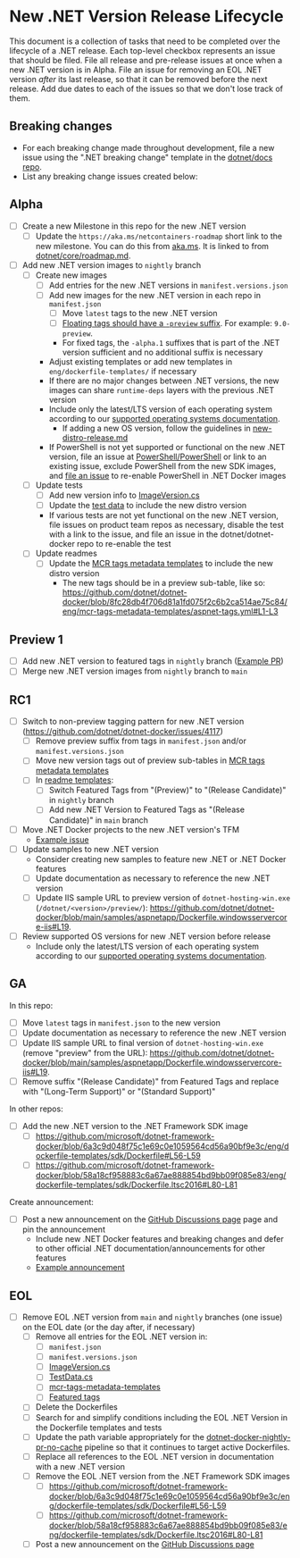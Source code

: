 # New .NET Version Release Lifecycle

This document is a collection of tasks that need to be completed over the lifecycle of a .NET release.
Each top-level checkbox represents an issue that should be filed.
File all release and pre-release issues at once when a new .NET version is in Alpha.
File an issue for removing an EOL .NET version *after* its last release, so that it can be removed before the next release.
Add due dates to each of the issues so that we don't lose track of them.

## Breaking changes

- For each breaking change made throughout development, file a new issue using the ".NET breaking change" template in the [dotnet/docs repo](https://github.com/dotnet/docs/issues/new/choose).
- List any breaking change issues created below:

## Alpha

- [ ] Create a new Milestone in this repo for the new .NET version
  - [ ] Update the `https://aka.ms/netcontainers-roadmap` short link to the new milestone. You can do this from [aka.ms](https://aka.ms/). It is linked to from [dotnet/core/roadmap.md](https://github.com/dotnet/core/blob/main/roadmap.md).
- [ ] Add new .NET version images to `nightly` branch
  - [ ] Create new images
    - [ ] Add entries for the new .NET versions in `manifest.versions.json`
    - [ ] Add new images for the new .NET version in each repo in `manifest.json`
      - [ ] Move `latest` tags to the new .NET version
      - [ ] [Floating tags should have a `-preview` suffix](https://github.com/dotnet/dotnet-docker/issues/4117). For example: `9.0-preview`.
      - For fixed tags, the `-alpha.1` suffixes that is part of the .NET version sufficient and no additional suffix is necessary
    - Adjust existing templates or add new templates in `eng/dockerfile-templates/` if necessary
    - If there are no major changes between .NET versions, the new images can share `runtime-deps` layers with the previous .NET version
    - Include only the latest/LTS version of each operating system according to our [supported operating systems documentation](https://github.com/dotnet/dotnet-docker/blob/main/documentation/supported-platforms.md#operating-systems).
      - If adding a new OS version, follow the guidelines in [new-distro-release.md](./new-distro-release.md)
    - If PowerShell is not yet supported or functional on the new .NET version, file an issue at [PowerShell/PowerShell](https://github.com/PowerShell/PowerShell/issues) or link to an existing issue, exclude PowerShell from the new SDK images, and [file an issue](https://github.com/dotnet/dotnet-docker/issues/new/choose) to re-enable PowerShell in .NET Docker images
  - [ ] Update tests
    - [ ] Add new version info to [ImageVersion.cs](https://github.com/dotnet/dotnet-docker/blob/nightly/tests/Microsoft.DotNet.Docker.Tests/ImageVersion.cs)
    - [ ] Update the [test data](https://github.com/dotnet/dotnet-docker/blob/nightly/tests/Microsoft.DotNet.Docker.Tests/TestData.cs) to include the new distro version
    - If various tests are not yet functional on the new .NET version, file issues on product team repos as necessary, disable the test with a link to the issue, and file an issue in the dotnet/dotnet-docker repo to re-enable the test
  - [ ] Update readmes
    - [ ] Update the [MCR tags metadata templates](https://github.com/dotnet/dotnet-docker/tree/main/eng/mcr-tags-metadata-templates) to include the new distro version
      - The new tags should be in a preview sub-table, like so: <https://github.com/dotnet/dotnet-docker/blob/8fc28db4f706d81a1fd075f2c6b2ca514ae75c84/eng/mcr-tags-metadata-templates/aspnet-tags.yml#L1-L3>

## Preview 1

- [ ] Add new .NET version to featured tags in `nightly` branch ([Example PR](https://github.com/dotnet/dotnet-docker/pull/5157))
- [ ] Merge new .NET version images from `nightly` branch to `main`

## RC1

- [ ] Switch to non-preview tagging pattern for new .NET version (<https://github.com/dotnet/dotnet-docker/issues/4117>)
  - [ ] Remove preview suffix from tags in `manifest.json` and/or `manifest.versions.json`
  - [ ] Move new version tags out of preview sub-tables in [MCR tags metadata templates](https://github.com/dotnet/dotnet-docker/tree/main/eng/mcr-tags-metadata-templates)
  - [ ] In [readme templates](https://github.com/dotnet/dotnet-docker/blob/main/eng/readme-templates/FeaturedTags.md):
    - [ ] Switch Featured Tags from "(Preview)" to "(Release Candidate)" in `nightly` branch
    - [ ] Add new .NET Version to Featured Tags as "(Release Candidate)" in `main` branch
- [ ] Move .NET Docker projects to the new .NET version's TFM
  - [Example issue](https://github.com/dotnet/docker-tools/issues/1181)
- [ ] Update samples to new .NET version
  - Consider creating new samples to feature new .NET or .NET Docker features
  - [ ] Update documentation as necessary to reference the new .NET version
  - [ ] Update IIS sample URL to preview version of `dotnet-hosting-win.exe` (`/dotnet/<version>/preview/`): <https://github.com/dotnet/dotnet-docker/blob/main/samples/aspnetapp/Dockerfile.windowsservercore-iis#L19>.
- [ ] Review supported OS versions for new .NET version before release
  - Include only the latest/LTS version of each operating system according to our [supported operating systems documentation](https://github.com/dotnet/dotnet-docker/blob/main/documentation/supported-platforms.md#operating-systems).

## GA

In this repo:

- [ ] Move `latest` tags in `manifest.json` to the new version
- [ ] Update documentation as necessary to reference the new .NET version
- [ ] Update IIS sample URL to final version of `dotnet-hosting-win.exe` (remove "preview" from the URL): <https://github.com/dotnet/dotnet-docker/blob/main/samples/aspnetapp/Dockerfile.windowsservercore-iis#L19>.
- [ ] Remove suffix "(Release Candidate)" from Featured Tags and replace with "(Long-Term Support)" or "(Standard Support)"

In other repos:

- [ ] Add the new .NET version to the .NET Framework SDK image
  - [ ] <https://github.com/microsoft/dotnet-framework-docker/blob/6a3c9d048f75c1e69c0e1059564cd56a90bf9e3c/eng/dockerfile-templates/sdk/Dockerfile#L56-L59>
  - [ ] <https://github.com/microsoft/dotnet-framework-docker/blob/58a18cf958883c6a67ae888854bd9bb09f085e83/eng/dockerfile-templates/sdk/Dockerfile.ltsc2016#L80-L81>

Create announcement:

- [ ] Post a new announcement on the [GitHub Discussions page](https://github.com/dotnet/dotnet-docker/discussions/new?category=announcements) page and pin the announcement
  - Include new .NET Docker features and breaking changes and defer to other official .NET documentation/announcements for other features
  - [Example announcement](https://github.com/dotnet/dotnet-docker/discussions/4995)

## EOL

- [ ] Remove EOL .NET version from `main` and `nightly` branches (one issue) on the EOL date (or the day after, if necessary)
  - [ ] Remove all entries for the EOL .NET version in:
    - [ ] `manifest.json`
    - [ ] `manifest.versions.json`
    - [ ] [ImageVersion.cs](/tests/Microsoft.DotNet.Docker.Tests/ImageVersion.cs)
    - [ ] [TestData.cs](/tests/Microsoft.DotNet.Docker.Tests/TestData.cs)
    - [ ] [mcr-tags-metadata-templates](/eng/mcr-tags-metadata-templates)
    - [ ] [Featured tags](/eng/readme-templates/FeaturedTags.md)
  - [ ] Delete the Dockerfiles
  - [ ] Search for and simplify conditions including the EOL .NET Version in the Dockerfile templates and tests
  - [ ] Update the path variable appropriately for the [dotnet-docker-nightly-pr-no-cache](https://dev.azure.com/dnceng-public/public/_build?definitionId=184) pipeline so that it continues to target active Dockerfiles.
  - [ ] Replace all references to the EOL .NET version in documentation with a new .NET version
  - [ ] Remove the EOL .NET version from the .NET Framework SDK images
    - [ ] <https://github.com/microsoft/dotnet-framework-docker/blob/6a3c9d048f75c1e69c0e1059564cd56a90bf9e3c/eng/dockerfile-templates/sdk/Dockerfile#L56-L59>
    - [ ] <https://github.com/microsoft/dotnet-framework-docker/blob/58a18cf958883c6a67ae888854bd9bb09f085e83/eng/dockerfile-templates/sdk/Dockerfile.ltsc2016#L80-L81>
  - [ ] Post a new announcement on the [GitHub Discussions page](https://github.com/dotnet/dotnet-docker/discussions/new?category=announcements)
